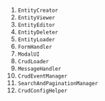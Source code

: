 1. `EntityCreator`  
2. `EntityViewer`  
3. `EntityEditor`  
4. `EntityDeleter`  
5. `EntityLoader`  
6. `FormHandler`  
7. `ModalUI`  
8. `CrudLoader`  
9. `MessageHandler`  
10. `CrudEventManager`  
11. `SearchAndPaginationManager`  
12. `CrudConfigHelper`  